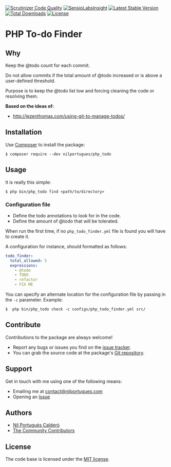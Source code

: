[![Scrutinizer Code Quality](https://scrutinizer-ci.com/g/nilportugues/php_todo_finder/badges/quality-score.png?b=master)](https://scrutinizer-ci.com/g/nilportugues/php_todo_finder/?branch=master)
[![SensioLabsInsight](https://insight.sensiolabs.com/projects/de4fc897-e1bc-4ab2-9ac2-b3518538fad1/mini.png)](https://insight.sensiolabs.com/projects/de4fc897-e1bc-4ab2-9ac2-b3518538fad1)
[![Latest Stable Version](https://poser.pugx.org/nilportugues/php_todo/v/stable)](https://packagist.org/packages/nilportugues/php_todo)
[![Total Downloads](https://poser.pugx.org/nilportugues/php_todo/downloads)](https://packagist.org/packages/nilportugues/php_todo)
[![License](https://poser.pugx.org/nilportugues/php_todo/license)](https://packagist.org/packages/nilportugues/php_todo)

# PHP To-do Finder

## Why
Keep the @todo count for each commit.

Do not allow commits if the total amount of @todo increased or is above a user-defined threshold.

Purpose is to keep the @todo list low and forcing cleaning the code or resolving them.

**Based on the ideas of:**

- http://jezenthomas.com/using-git-to-manage-todos/

## Installation

Use [Composer](https://getcomposer.org) to install the package:

```
$ composer require --dev nilportugues/php_todo
```

## Usage

It is really this simple:

```
$ php bin/php_todo find <path/to/directory>
```

### Configuration file

- Define the todo annotations to look for in the code.
- Define the amount of @todo that will be tolerated.

When run the first time, if no `php_todo_finder.yml` file is found you will have to create it.

A configuration for instance, should formatted as follows:

```yml
todo_finder:
  total_allowed: 5
  expressions:
    - @todo
    - TODO
    - refactor
    - FIX ME
```

You can specify an alternate location for the configuration file by passing in the `-c` parameter. Example:

```
$  php bin/php_todo check -c configs/php_todo_finder.yml src/
```



## Contribute

Contributions to the package are always welcome!

* Report any bugs or issues you find on the [issue tracker](https://github.com/nilportugues/php_todo_finder/issues/new).
* You can grab the source code at the package's [Git repository](https://github.com/nilportugues/php_todo_finder).


## Support

Get in touch with me using one of the following means:

 - Emailing me at <contact@nilportugues.com>
 - Opening an [Issue](https://github.com/nilportugues/php_todo_finder/issues/new)


## Authors

* [Nil Portugués Calderó](http://nilportugues.com)
* [The Community Contributors](https://github.com/nilportugues/php_todo_finder/graphs/contributors)


## License
The code base is licensed under the [MIT license](LICENSE).
